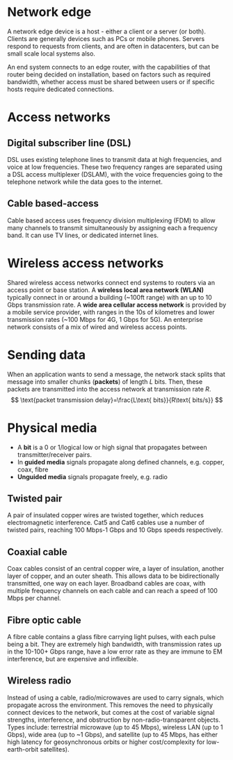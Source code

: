 # Network edge
A network edge device is a host - either a client or a server (or both). Clients are generally devices such as PCs or mobile phones. Servers respond to requests from clients, and are often in datacenters, but can be small scale local systems also.

An end system connects to an edge router, with the capabilities of that router being decided on installation, based on factors such as required bandwidth, whether access must be shared between users or if specific hosts require dedicated connections.
# Access networks
## Digital subscriber line (DSL)
DSL uses existing telephone lines to transmit data at high frequencies, and voice at low frequencies. These two frequency ranges are separated using a DSL access multiplexer (DSLAM), with the voice frequencies going to the telephone network while the data goes to the internet.
## Cable based-access
Cable based access uses frequency division multiplexing (FDM) to allow many channels to transmit simultaneously by assigning each a frequency band. It can use TV lines, or dedicated internet lines.
# Wireless access networks
Shared wireless access networks connect end systems to routers via an access point or base station. A **wireless local area network (WLAN)** typically connect in or around a building (~100ft range) with an up to 10 Gbps transmission rate. A **wide area cellular access network** is provided by a mobile service provider, with ranges in the 10s of kilometres and lower transmission rates (~100 Mbps for 4G, 1 Gbps for 5G). An enterprise network consists of a mix of wired and wireless access points.
# Sending data
When an application wants to send a message, the network stack splits that message into smaller chunks (**packets**) of length $L$ bits. Then, these packets are transmitted into the access network at transmission rate $R$.
$$
\text{packet transmission delay}=\frac{L\text{ bits}}{R\text{ bits/s}}
$$
# Physical media
- A **bit** is a 0 or 1/logical low or high signal that propagates between transmitter/receiver pairs.
- In **guided media** signals propagate along defined channels, e.g. copper, coax, fibre
- **Unguided media** signals propagate freely, e.g. radio
## Twisted pair
A pair of insulated copper wires are twisted together, which reduces electromagnetic interference. Cat5 and Cat6 cables use a number of twisted pairs, reaching 100 Mbps-1 Gbps and 10 Gbps speeds respectively.
## Coaxial cable
Coax cables consist of an central copper wire, a layer of insulation, another layer of copper, and an outer sheath. This allows data to be bidirectionally transmitted, one way on each layer. Broadband cables are coax, with multiple frequency channels on each cable and can reach a speed of 100 Mbps per channel.
## Fibre optic cable
A fibre cable contains a glass fibre carrying light pulses, with each pulse being a bit. They are extremely high bandwidth, with transmission rates up in the 10-100+ Gbps range, have a low error rate as they are immune to EM interference, but are expensive and inflexible.
## Wireless radio
Instead of using a cable, radio/microwaves are used to carry signals, which propagate across the environment. This removes the need to physically connect devices to the network, but comes at the cost of variable signal strengths, interference, and obstruction by non-radio-transparent objects. Types include: terrestrial microwave (up to 45 Mbps), wireless LAN (up to 1 Gbps), wide area (up to ~1 Gbps), and satellite (up to 45 Mbps, has either high latency for geosynchronous orbits or higher cost/complexity for low-earth-orbit satellites).